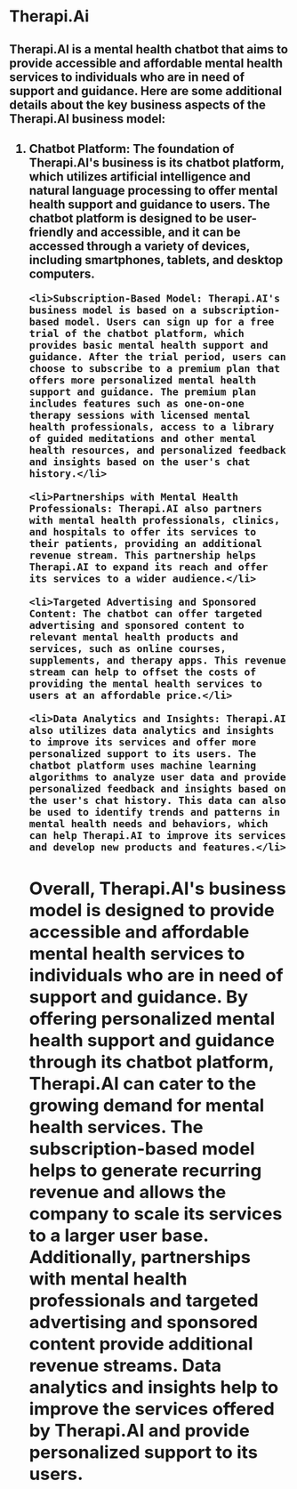 <h1>Therapi.Ai</h1>

<h2>Therapi.AI is a mental health chatbot that aims to provide accessible and affordable mental health services to individuals who are in need of support and guidance. Here are some additional details about the key business aspects of the Therapi.AI business model:<h2>
  <ol>
    <li>Chatbot Platform: The foundation of Therapi.AI's business is its chatbot platform, which utilizes artificial intelligence and natural language processing to offer mental health support and guidance to users. The chatbot platform is designed to be user-friendly and accessible, and it can be accessed through a variety of devices, including smartphones, tablets, and desktop computers.</li>
    
    <li>Subscription-Based Model: Therapi.AI's business model is based on a subscription-based model. Users can sign up for a free trial of the chatbot platform, which provides basic mental health support and guidance. After the trial period, users can choose to subscribe to a premium plan that offers more personalized mental health support and guidance. The premium plan includes features such as one-on-one therapy sessions with licensed mental health professionals, access to a library of guided meditations and other mental health resources, and personalized feedback and insights based on the user's chat history.</li>
    
    <li>Partnerships with Mental Health Professionals: Therapi.AI also partners with mental health professionals, clinics, and hospitals to offer its services to their patients, providing an additional revenue stream. This partnership helps Therapi.AI to expand its reach and offer its services to a wider audience.</li>
    
    <li>Targeted Advertising and Sponsored Content: The chatbot can offer targeted advertising and sponsored content to relevant mental health products and services, such as online courses, supplements, and therapy apps. This revenue stream can help to offset the costs of providing the mental health services to users at an affordable price.</li>
    
    <li>Data Analytics and Insights: Therapi.AI also utilizes data analytics and insights to improve its services and offer more personalized support to its users. The chatbot platform uses machine learning algorithms to analyze user data and provide personalized feedback and insights based on the user's chat history. This data can also be used to identify trends and patterns in mental health needs and behaviors, which can help Therapi.AI to improve its services and develop new products and features.</li>
    
<h2>Overall, Therapi.AI's business model is designed to provide accessible and affordable mental health services to individuals who are in need of support and guidance. By offering personalized mental health support and guidance through its chatbot platform, Therapi.AI can cater to the growing demand for mental health services. The subscription-based model helps to generate recurring revenue and allows the company to scale its services to a larger user base. Additionally, partnerships with mental health professionals and targeted advertising and sponsored content provide additional revenue streams. Data analytics and insights help to improve the services offered by Therapi.AI and provide personalized support to its users.</h2>
